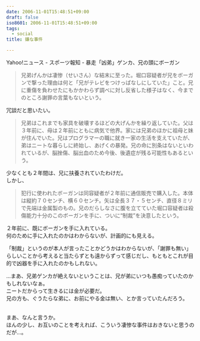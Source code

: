 ```yaml
---
date: 2006-11-01T15:48:51+09:00
draft: false
iso8601: 2006-11-01T15:48:51+09:00
tags:
  - social
title: 嫌な事件

---
```


<div class="entry-body">
  <p>Yahoo!ニュース - スポーツ報知 - 暴走「凶弟」ゲンカ、兄の頭にボーガン</p>

  <blockquote>兄弟げんかは凄惨（せいさん）な結末に至った。堀口容疑者が兄をボーガンで撃った理由は何と「兄がテレビをつけっぱなしにしていた」こと。兄に重傷を負わせたにもかかわらず調べに対し反省した様子はなく、今までのところ謝罪の言葉もないという。</blockquote>

  <p>冗談だと思いたい。</p>

  <blockquote>兄弟はこれまでも家具を破壊するほどの大げんかを繰り返していた。父は３年前に、母は２年前にともに病気で他界。家には兄弟のほかに祖母と妹が住んでいた。兄はプログラマーの職に就き一家の生活を支えていたが、弟はニートな暮らしに終始し、あげくの暴発。兄の命に別条はないといわれているが、脳挫傷、脳出血のため今後、後遺症が残る可能性もあるという。</blockquote>

  <p>少なくとも２年間は、兄に扶養されていたわけだ。<br />
    しかし、</p>

  <blockquote>犯行に使われたボーガンは同容疑者が２年前に通信販売で購入した。本体は縦約７０センチ、横６０センチ。矢は全長３７・５センチ、直径８ミリで先端は金属製のもの。兄のだらしなさに腹を立てていた堀口容疑者は殺傷能力十分のこのボーガンを手に、ついに“制裁”を決意したという。</blockquote>

  <p>２年前に、既にボーガンを手に入れている。<br />
    何のために手に入れたのかはわからないが、計画的にも見える。</p>

  <p>「制裁」というのが本人が言ったことかどうかはわからないが、「謝罪も無い」らしいことから考えると当たらずとも遠からずって感じだし、もともとこれが目的で凶器を手に入れたのかもしれない。</p>

  <p>…まあ、兄弟ゲンカが絶えないということは、兄が弟にいつも愚痴っていたのかもしれないなぁ。<br />
    ニートだからって生きるには金が必要だ。<br />
    兄の方も、ぐうたらな弟に、お前にやる金は無い、とか言っていたんだろう。</p>

  <p><br />
    まあ、なんと言うか。<br />
    ほんの少し、お互いのことを考えれば、こういう凄惨な事件はおきないと思うのだが…。</p>
</div>
